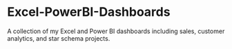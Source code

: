 # Excel-PowerBI-Dashboards
A collection of my Excel and Power BI dashboards including sales, customer analytics, and star schema projects.
